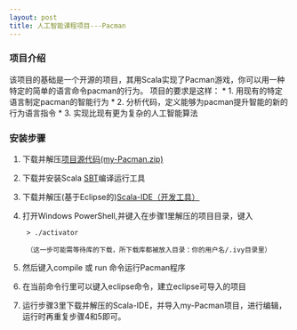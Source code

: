 ```yaml
---
layout: post
title: 人工智能课程项目---Pacman
---
```



### 项目介绍

该项目的基础是一个开源的项目，其用Scala实现了Pacman游戏，你可以用一种特定的简单的语言命令pacman的行为。
项目的要求是这样：
	* 1. 用现有的特定语言制定pacman的智能行为
	* 2. 分析代码，定义能够为pacman提升智能的新的行为语言指令
	* 3. 实现比现有更为复杂的人工智能算法

### 安装步骤

1. 下载并解压[项目源代码(my-Pacman.zip)](my-Pacman.zip)
2. 下载并安装Scala [SBT](http://www.scala-sbt.org/download.html)编译运行工具
3. 下载并解压(基于Eclipse的)[Scala-IDE（开发工具）](http://scala-ide.org/download/sdk.html)
4. 打开Windows PowerShell,并键入在步骤1里解压的项目目录，键入

		> ./activator
		
		（这一步可能需等待库的下载，所下载库都被放入目录：你的用户名/.ivy目录里）
		
5. 然后键入compile 或 run 命令运行Pacman程序
6. 在当前命令行里可以键入eclipse命令，建立eclipse可导入的项目
7. 运行步骤3里下载并解压的Scala-IDE，并导入my-Pacman项目，进行编辑，运行时再重复步骤4和5即可。
